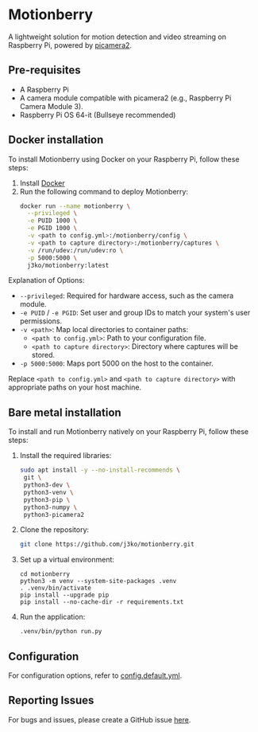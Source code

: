 # Motionberry

A lightweight solution for motion detection and video streaming on Raspberry Pi, powered by [picamera2](https://github.com/raspberrypi/picamera2).

## Pre-requisites

- A Raspberry Pi
- A camera module compatible with picamera2 (e.g., Raspberry Pi Camera Module 3).
- Raspberry Pi OS 64-it (Bullseye recommended)

## Docker installation
To install Motionberry using Docker on your Raspberry Pi, follow these steps:
1. Install [Docker](https://docs.docker.com/engine/install/debian/)
1. Run the following command to deploy Motionberry:
   ```bash
   docker run --name motionberry \
     --privileged \
     -e PUID 1000 \
     -e PGID 1000 \
     -v <path to config.yml>:/motionberry/config \
     -v <path to capture directory>:/motionberry/captures \
     -v /run/udev:/run/udev:ro \
     -p 5000:5000 \
     j3ko/motionberry:latest
   ```

Explanation of Options:

- `--privileged`: Required for hardware access, such as the camera module.
- `-e PUID` / `-e PGID`: Set user and group IDs to match your system's user permissions.
- `-v <path>`: Map local directories to container paths:
  - `<path to config.yml>`: Path to your configuration file.
  - `<path to capture directory>`: Directory where captures will be stored.
- `-p 5000:5000`: Maps port 5000 on the host to the container.

Replace `<path to config.yml>` and `<path to capture directory>` with appropriate paths on your host machine.

## Bare metal installation
To install and run Motionberry natively on your Raspberry Pi, follow these steps:
1. Install the required libraries:
   ```bash
   sudo apt install -y --no-install-recommends \
    git \
    python3-dev \
    python3-venv \
    python3-pip \
    python3-numpy \
    python3-picamera2
   ```
1. Clone the repository:
   ```bash
   git clone https://github.com/j3ko/motionberry.git
   ```
1. Set up a virtual environment:
   ```
   cd motionberry
   python3 -m venv --system-site-packages .venv
   . .venv/bin/activate
   pip install --upgrade pip
   pip install --no-cache-dir -r requirements.txt
   ```
1. Run the application:
   ```bash
   .venv/bin/python run.py
   ```

## Configuration

For configuration options, refer to [config.default.yml](https://github.com/j3ko/motionberry/blob/main/config.default.yml).

## Reporting Issues

For bugs and issues, please create a GitHub issue [here](https://github.com/j3ko/motionberry/issues).
